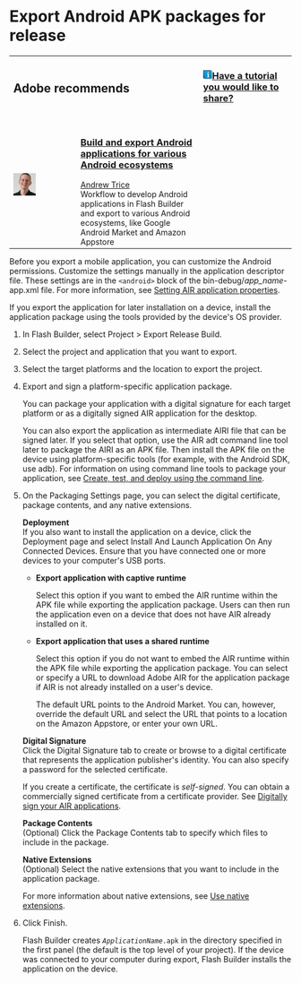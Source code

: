 # Export Android APK packages for release

<table>
<colgroup>
<col style="width: 25%" />
<col style="width: 25%" />
<col style="width: 25%" />
<col style="width: 25%" />
</colgroup>
<tbody>
<tr class="odd">
<td colspan="2"><h2 id="adobe-recommends">Adobe recommends</h2></td>
<td colspan="2"><h3 id="have-a-tutorial-you-would-like-to-share"><img
src="../img/TinyBlueTutIcon.png" /><a
href="https://web.archive.org/web/20150328072526mp_/http://www.adobe.com/community/publishing/download.html">Have
a tutorial you would like to share?</a></h3></td>
</tr>
<tr class="even">
<td colspan="4" height="10"></td>
</tr>
<tr class="odd">
<td width="5%"><span><img
src="../img/ATrice.png" /></span></td>
<td width="45%"><h3
id="build-and-export-android-applications-for-various-android-ecosystems"><a
href="https://www.youtube.com/watch?v=H1iUiIcbqEk">Build
and export Android applications for various Android ecosystems</a></h3>
<span><a
href="https://web.archive.org/web/20150328072526mp_/http://www.tricedesigns.com/">Andrew
Trice</a></span><br />
<span>Workflow to develop Android applications in Flash Builder and
export to various Android ecosystems, like Google Android Market and
Amazon Appstore</span></td>
<td width="5%"></td>
<td width="45%"></td>
</tr>
</tbody>
</table>

Before you export a mobile application, you can customize the Android
permissions. Customize the settings manually in the application descriptor file.
These settings are in the `<android>` block of the bin-debug/_app_name_-app.xml
file. For more information, see
[Setting AIR application properties](https://web.archive.org/web/20150328072526mp_/http://help.adobe.com/en_US/air/build/WS5b3ccc516d4fbf351e63e3d118666ade46-7ff1.html).

If you export the application for later installation on a device, install the
application package using the tools provided by the device's OS provider.

1.  In Flash Builder, select Project \> Export Release Build.

2.  Select the project and application that you want to export.

3.  Select the target platforms and the location to export the project.

4.  Export and sign a platform-specific application package.

    You can package your application with a digital signature for each target
    platform or as a digitally signed AIR application for the desktop.

    You can also export the application as intermediate AIRI file that can be
    signed later. If you select that option, use the AIR adt command line tool
    later to package the AIRI as an APK file. Then install the APK file on the
    device using platform-specific tools (for example, with the Android SDK, use
    adb). For information on using command line tools to package your
    application, see
    [Create, test, and deploy using the command line](./create-test-and-deploy-using-the-command-line.md).

5.  On the Packaging Settings page, you can select the digital certificate,
    package contents, and any native extensions.

    **Deployment**  
    If you also want to install the application on a device, click the
    Deployment page and select Install And Launch Application On Any Connected
    Devices. Ensure that you have connected one or more devices to your
    computer's USB ports.

    - **Export application with captive runtime**

      Select this option if you want to embed the AIR runtime within the APK
      file while exporting the application package. Users can then run the
      application even on a device that does not have AIR already installed on
      it.

    - **Export application that uses a shared runtime**

      Select this option if you do not want to embed the AIR runtime within the
      APK file while exporting the application package. You can select or
      specify a URL to download Adobe AIR for the application package if AIR is
      not already installed on a user's device.

      The default URL points to the Android Market. You can, however, override
      the default URL and select the URL that points to a location on the Amazon
      Appstore, or enter your own URL.

    **Digital Signature**  
    Click the Digital Signature tab to create or browse to a digital certificate
    that represents the application publisher's identity. You can also specify a
    password for the selected certificate.

    If you create a certificate, the certificate is _self-signed_. You can
    obtain a commercially signed certificate from a certificate provider. See
    [Digitally sign your AIR applications](https://web.archive.org/web/20150328072526mp_/http://help.adobe.com/en_US/flashbuilder/using/WSe4e4b720da9dedb5-13a250c812e8e9b5533-7fed.html).

    **Package Contents**  
    (Optional) Click the Package Contents tab to specify which files to include
    in the package.

    **Native Extensions**  
    (Optional) Select the native extensions that you want to include in the
    application package.

    For more information about native extensions, see
    [Use native extensions](../development-environment/using-native-extensions.md#use-native-extensions).

6.  Click Finish.

    Flash Builder creates _`ApplicationName`_`.apk` in the directory specified
    in the first panel (the default is the top level of your project). If the
    device was connected to your computer during export, Flash Builder installs
    the application on the device.
